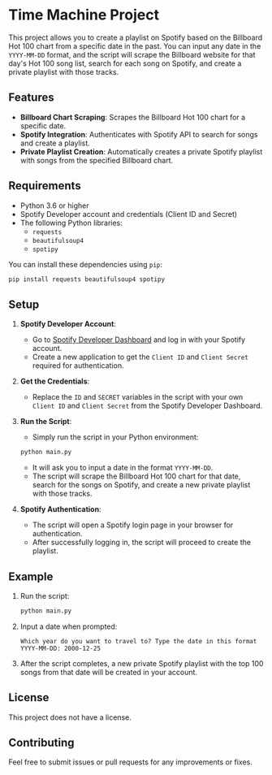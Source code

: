 # Time Machine Project

This project allows you to create a playlist on Spotify based on the Billboard Hot 100 chart from a specific date in the past. You can input any date in the `YYYY-MM-DD` format, and the script will scrape the Billboard website for that day's Hot 100 song list, search for each song on Spotify, and create a private playlist with those tracks.

## Features

- **Billboard Chart Scraping**: Scrapes the Billboard Hot 100 chart for a specific date.
- **Spotify Integration**: Authenticates with Spotify API to search for songs and create a playlist.
- **Private Playlist Creation**: Automatically creates a private Spotify playlist with songs from the specified Billboard chart.

## Requirements

- Python 3.6 or higher
- Spotify Developer account and credentials (Client ID and Secret)
- The following Python libraries:
  - `requests`
  - `beautifulsoup4`
  - `spotipy`

You can install these dependencies using `pip`:

```bash
pip install requests beautifulsoup4 spotipy
```

## Setup

1. **Spotify Developer Account**: 
   - Go to [Spotify Developer Dashboard](https://developer.spotify.com/dashboard/applications) and log in with your Spotify account.
   - Create a new application to get the `Client ID` and `Client Secret` required for authentication.
   
2. **Get the Credentials**:
   - Replace the `ID` and `SECRET` variables in the script with your own `Client ID` and `Client Secret` from the Spotify Developer Dashboard.

3. **Run the Script**:
   - Simply run the script in your Python environment:
   ```bash
   python main.py
   ```
   - It will ask you to input a date in the format `YYYY-MM-DD`.
   - The script will scrape the Billboard Hot 100 chart for that date, search for the songs on Spotify, and create a new private playlist with those tracks.

4. **Spotify Authentication**:
   - The script will open a Spotify login page in your browser for authentication.
   - After successfully logging in, the script will proceed to create the playlist.

## Example

1. Run the script:
   ```bash
   python main.py
   ```

2. Input a date when prompted:
   ```text
   Which year do you want to travel to? Type the date in this format YYYY-MM-DD: 2000-12-25
   ```

3. After the script completes, a new private Spotify playlist with the top 100 songs from that date will be created in your account.

## License

This project does not have a license.

## Contributing

Feel free to submit issues or pull requests for any improvements or fixes.
